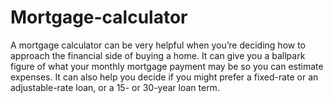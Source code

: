 # Mortgage-calculator
A mortgage calculator can be very helpful when you’re deciding how to approach the financial side of buying a home. It can give you a ballpark figure of what your monthly mortgage payment may be so you can estimate expenses. It can also help you decide if you might prefer a fixed-rate or an adjustable-rate loan, or a 15- or 30-year loan term.
